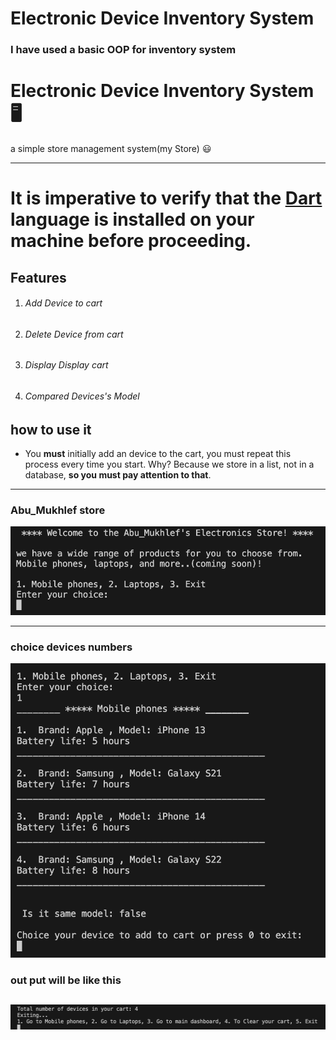 # Electronic Device Inventory System

### I have used a basic OOP for inventory system

# Electronic Device Inventory System :desktop_computer:
a simple store management system(my Store) :smiley:	

---

# It is imperative to verify that the <!--Links-->[Dart](https://dart.dev/)<!--Links--> language is installed on your machine before proceeding.

## Features
1. ###### Add Device to cart
3. ###### Delete Device from cart
4. ###### Display Display cart
5. ###### Compared  Devices's Model

## how to use it
* You **must** initially add an device to the cart, you must repeat this process every time you start. Why? Because we store in a list, not in a database, **so you must pay attention to that**.


___

### Abu_Mukhlef store

![Image](1.png)

---
### choice devices numbers
![Image](2.png)
### out put will be like this
![Image](3.png)
---
